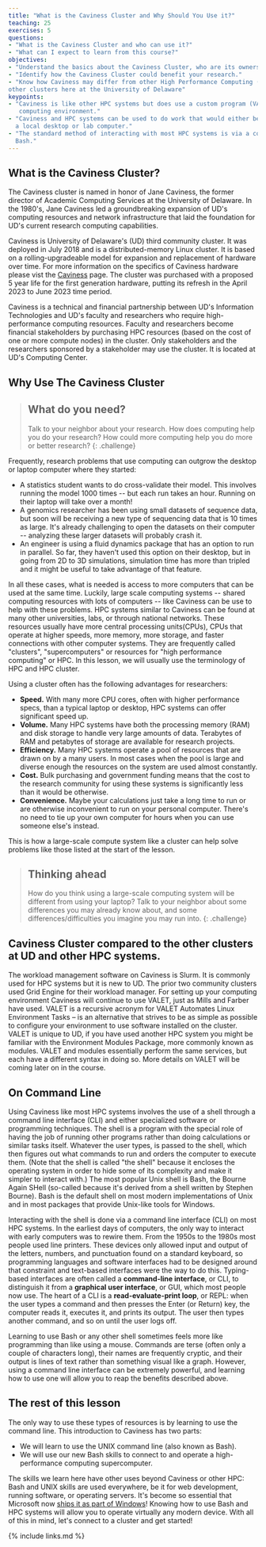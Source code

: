 ```yaml
---
title: "What is the Caviness Cluster and Why Should You Use it?"
teaching: 25
exercises: 5
questions:
- "What is the Caviness Cluster and who can use it?"
- "What can I expect to learn from this course?"
objectives:
- "Understand the basics about the Caviness Cluster, who are its owners and who can use it."
- "Identify how the Caviness Cluster could benefit your research."
- "Know how Caviness may differ from other High Performance Computing (HPC) Systems but also 
other clusters here at the University of Delaware"
keypoints:
- "Caviness is like other HPC systems but does use a custom program (VALET) for setting up the 
   computing environment."
- "Caviness and HPC systems can be used to do work that would either be impossible or much slower on
  a local desktop or lab computer."
- "The standard method of interacting with most HPC systems is via a command line interface such as
  Bash."
---
```


## What is the Caviness Cluster?
The Caviness cluster is named in honor of Jane Caviness, the former director of Academic Computing
Services at the University of Delaware. In the 1980's, Jane Caviness led a groundbreaking expansion
of UD's computing resources and network infrastructure that laid the foundation for UD's current
research computing capabilities. 

Caviness is University of Delaware's (UD) third community cluster. It was deployed in July 2018 and 
is a distributed-memory Linux cluster. It is based on a rolling-upgradeable model for expansion and 
replacement of hardware over time. For more information on the specifics of Caviness hardware please
vist the [Caviness](https://docs.hpc.udel.edu/abstract/caviness/caviness) page.  The cluster was 
purchased with a proposed 5 year life for the first generation hardware, putting its refresh in the 
April 2023 to June 2023 time period. 

Caviness is a technical and financial partnership between UD's Information Technologies and UD's 
faculty and researchers who require high-performance computing resources. Faculty and researchers
become financial stakeholders by purchasing HPC resources (based on the cost of one or more compute
nodes) in the cluster. Only stakeholders and the researchers sponsored by a stakeholder may use the
cluster. It is located at UD's Computing Center.



## Why Use The Caviness Cluster
> ## What do you need?
>
> Talk to your neighbor about your research. How does computing help you do your research? How 
>could more computing help you do more or better research?
{: .challenge}

Frequently, research problems that use computing can outgrow the desktop or laptop computer where
they started:

* A statistics student wants to do cross-validate their model. This involves running the model 1000
  times -- but each run takes an hour. Running on their laptop will take over a month!
* A genomics researcher has been using small datasets of sequence data, but soon will be receiving 
  a new type of sequencing data that is 10 times as large. It's already challenging to open the
  datasets on their computer -- analyzing these larger datasets will probably crash it.
* An engineer is using a fluid dynamics package that has an option to run in parallel. So far, they
  haven't used this option on their desktop, but in going from 2D to 3D simulations, simulation 
  time has more than tripled and it might be useful to take advantage of that feature.

In all these cases, what is needed is access to more computers that can be used at the same time.
Luckily, large scale computing systems -- shared computing resources with lots of computers -- like
Caviness can be use to help with these problems. HPC systems similar to Caviness can be found at 
many other universities, labs, or through national networks. These resources usually have more 
central processing units(CPUs), CPUs that operate at higher speeds, more memory, more storage, and 
faster connections with other computer systems. They are frequently called "clusters", 
"supercomputers" or resources for "high performance computing" or HPC. In this lesson, we will 
usually use the terminology of HPC and HPC cluster.

Using a cluster often has the following advantages for researchers:

* **Speed.** With many more CPU cores, often with higher performance specs, than a typical laptop 
  or desktop, HPC systems can offer significant speed up.
* **Volume.** Many HPC systems have both the processing memory (RAM) and disk storage to handle 
  very large amounts of data. Terabytes of RAM and petabytes of storage are available for research
  projects.
* **Efficiency.** Many HPC systems operate a pool of resources that are drawn on by a many users. 
  In most cases when the pool is large and diverse enough the resources on the system are used 
  almost constantly.
* **Cost.** Bulk purchasing and government funding means that the cost to the research community for
  using these systems is significantly less than it would be otherwise.
* **Convenience.** Maybe your calculations just take a long time to run or are otherwise
  inconvenient to run on your personal computer. There's no need to tie up your own computer for
  hours when you can use someone else's instead.

This is how a large-scale compute system like a cluster can help solve problems like those listed 
at the start of the lesson.

> ## Thinking ahead
>
> How do you think using a large-scale computing system will be different from using your laptop?
> Talk to your neighbor about some differences you may already know about, and some
> differences/difficulties you imagine you may run into.
{: .challenge}

## Caviness Cluster compared to the other clusters at UD and other HPC systems.

The workload management software on Caviness is Slurm. It is commonly used for HPC systems 
but it is new to UD. The prior two community clusters used Grid 
Engine for their workload manager. For setting up your computing environment Caviness will 
continue to use VALET, just as Mills and Farber have used. VALET is a recursive acronym for VALET
Automates Linux Environment Tasks – is an alternative that strives to be as simple as possible to
configure your environment to use software installed on the cluster. VALET is unique to UD, 
if you have used another HPC system you might be 
familiar with the Environment Modules Package, more commonly known as modules. VALET and modules 
essentially perform the same services, but each have a different syntax in doing so. More details on VALET 
will be coming later on in the course.

## On Command Line

Using Caviness like most HPC systems involves the use of a shell through a command line interface 
(CLI) and either specialized software or programming techniques. The shell is a program with the 
special role of having the job of running other programs rather than doing calculations or similar
tasks itself. Whatever the user types, is passed to the shell, which then figures out what commands
to run and orders the computer to execute them. (Note that the shell is called "the shell" because it 
encloses the operating system in order to hide some of its complexity and make it simpler to 
interact with.) The most popular Unix shell is Bash, the Bourne Again SHell (so-called because it's
derived from a shell written by Stephen Bourne). Bash is the default shell on most modern 
implementations of Unix and in most packages that provide Unix-like tools for Windows.

Interacting with the shell is done via a command line interface (CLI) on most HPC systems. In the
earliest days of computers, the only way to interact with early computers was to rewire them. From
the 1950s to the 1980s most people used line printers. These devices only allowed input and output
of the letters, numbers, and punctuation found on a standard keyboard, so programming languages and
software interfaces had to be designed around that constraint and text-based interfaces were the 
way to do this. Typing-based interfaces are often called a **command-line interface**, or CLI, to
distinguish it from a **graphical user interface**, or GUI, which most people now use. The heart of
a CLI is a **read-evaluate-print loop**, or REPL: when the user types a command and then presses 
the Enter (or Return) key, the computer reads it, executes it, and prints its output. The user then
types another command, and so on until the user logs off.

Learning to use Bash or any other shell sometimes feels more like programming than like using a
mouse. Commands are terse (often only a couple of characters long), their names are frequently
cryptic, and their output is lines of text rather than something visual like a graph. However, 
using a command line interface can be extremely powerful, and learning how to use one will allow 
you to reap the benefits described above.

## The rest of this lesson

The only way to use these types of resources is by learning to use the command line. This
introduction to Caviness has two parts:

* We will learn to use the UNIX command line (also known as Bash).
* We will use our new Bash skills to connect to and operate a high-performance computing
  supercomputer.

The skills we learn here have other uses beyond Caviness or other HPC: Bash and UNIX skills are 
used everywhere, be it for web development, running software, or operating servers. It's become so
essential that Microsoft now
[ships it as part of Windows](https://www.microsoft.com/en-us/store/p/ubuntu/9nblggh4msv6)!
Knowing how to use Bash and HPC systems will allow you to operate virtually any modern device. 
With all of this in mind, let's connect to a cluster and get started!


{% include links.md %}

